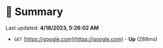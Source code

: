 # 📖 Summary
Last updated: **4/18/2023, 5:26:02 AM**

- `GET` [https://google.com](https://google.com) - **Up** (288ms)
